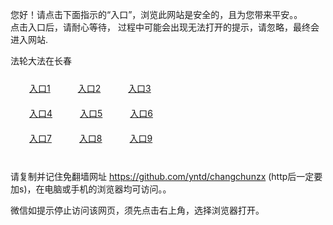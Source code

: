 您好！请点击下面指示的“入口”，浏览此网站是安全的，且为您带来平安。。 <br/>
点击入口后，请耐心等待， 过程中可能会出现无法打开的提示，请忽略，最终会进入网站. </br>

法轮大法在长春<br/>
<div style="padding:10px"><a style="margin:20px" target="_blank" href="https://d2344syqpto1fz.cloudfront.net/2Qpsp?rkeuwhqe" id="ccLink1" rel="nofollow">入口1</a> <a target="_blank" style="margin:20px" href="https://d20mpqw1ylw52g.cloudfront.net/2Qpsp?gllew" id="ccLink2" rel="nofollow">入口2</a> <a style="margin:20px" target="_blank" href="https://d2ytt5yeae2lpm.cloudfront.net/2Qpsp?yqcjqgwd" id="ccLink3" rel="nofollow">入口3</a></div>

<div style="padding:10px" ><a style="margin:20px" target="_blank" href="https://d2344syqpto1fz.cloudfront.net/2Qpsp?rkeuwhqe" id="ccLink4" rel="nofollow">入口4</a> <a style="margin:20px" href="https://d20mpqw1ylw52g.cloudfront.net/2Qpsp?gllew" target="_blank" id="ccLink5" rel="nofollow">入口5</a> <a style="margin:20px" href="https://d2ytt5yeae2lpm.cloudfront.net/2Qpsp?yqcjqgwd" target="_blank" id="ccLink6" rel="nofollow">入口6</a></div>

<div style="padding:10px"><a style="margin:20px" target="_blank" href="https://d2344syqpto1fz.cloudfront.net/2Qpsp?rkeuwhqe" id="ccLink7" rel="nofollow">入口7</a> <a style="margin:20px" href="https://d20mpqw1ylw52g.cloudfront.net/2Qpsp?gllew" target="_blank" id="ccLink8" rel="nofollow">入口8</a> <a style="margin:20px" target="_blank" href="https://d2ytt5yeae2lpm.cloudfront.net/2Qpsp?yqcjqgwd" id="ccLink9" rel="nofollow">入口9</a></div>

<br/>



请复制并记住免翻墙网址 https://github.com/yntd/changchunzx (http后一定要加s)，在电脑或手机的浏览器均可访问。。<br/>

微信如提示停止访问该网页，须先点击右上角，选择浏览器打开。
